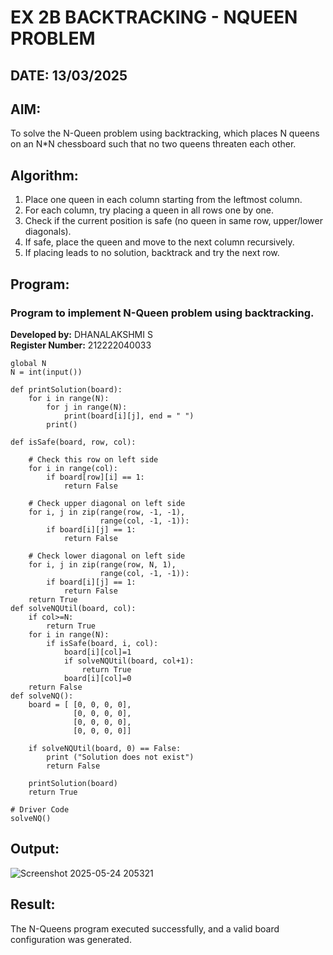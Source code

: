 # EX 2B BACKTRACKING - NQUEEN PROBLEM
## DATE: 13/03/2025
## AIM:
To solve the N-Queen problem using backtracking, which places N queens on an N*N chessboard such that no two queens threaten each other.

## Algorithm:
1. Place one queen in each column starting from the leftmost column.
2. For each column, try placing a queen in all rows one by one.
3. Check if the current position is safe (no queen in same row, upper/lower diagonals).
4. If safe, place the queen and move to the next column recursively.
5. If placing leads to no solution, backtrack and try the next row.
   
## Program:

### Program to implement N-Queen problem using backtracking.
**Developed by:** DHANALAKSHMI S  
**Register Number:** 212222040033  
```
global N
N = int(input())
 
def printSolution(board):
    for i in range(N):
        for j in range(N):
            print(board[i][j], end = " ")
        print()
 
def isSafe(board, row, col):
 
    # Check this row on left side
    for i in range(col):
        if board[row][i] == 1:
            return False
 
    # Check upper diagonal on left side
    for i, j in zip(range(row, -1, -1),
                    range(col, -1, -1)):
        if board[i][j] == 1:
            return False
 
    # Check lower diagonal on left side
    for i, j in zip(range(row, N, 1),
                    range(col, -1, -1)):
        if board[i][j] == 1:
            return False
    return True
def solveNQUtil(board, col):
    if col>=N:
        return True
    for i in range(N):
        if isSafe(board, i, col):
            board[i][col]=1
            if solveNQUtil(board, col+1):
                return True
            board[i][col]=0
    return False
def solveNQ():
    board = [ [0, 0, 0, 0],
              [0, 0, 0, 0],
              [0, 0, 0, 0],
              [0, 0, 0, 0]]
              
    if solveNQUtil(board, 0) == False:
        print ("Solution does not exist")
        return False
 
    printSolution(board)
    return True
 
# Driver Code
solveNQ()
```
## Output:
![Screenshot 2025-05-24 205321](https://github.com/user-attachments/assets/c06a73eb-f092-4f1e-9ac5-fd7e0dc3920b)

## Result:
The N-Queens program executed successfully, and a valid board configuration was generated.
